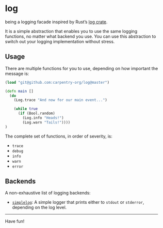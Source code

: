 # log

being a logging facade inspired by Rust’s [log crate](https://github.com/rust-lang-nursery/log/).

It is a simple abstraction that enables you to use the same logging functions,
no matter what backend you use. You can use this abstraction to switch out your
logging implementation without stress.

## Usage

There are multiple functions for you to use, depending on how important the
message is:

```clojure
(load "git@github.com:carpentry-org/log@master")

(defn main []
  (do
    (Log.trace "And now for our main event...")

    (while true
      (if (Bool.random)
        (Log.info "Heads!")
        (Log.warn "Tails!"))))
)
```

The complete set of functions, in order of severity, is:
- `trace`
- `debug`
- `info`
- `warn`
- `error`

## Backends

A non-exhaustive list of logging backends:

- [`simplelog`](https://github.com/carpentry-org/simplelog): A simple logger
  that prints either to `stdout` or `stderror`, depending on the log level.

<hr/>

Have fun!
